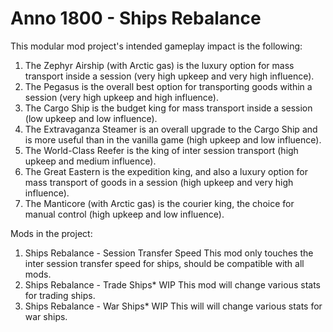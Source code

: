 # Anno 1800 - Ships Rebalance

This modular mod project's intended gameplay impact is the following:
1. The Zephyr Airship (with Arctic gas) is the luxury option for mass transport inside a session (very high upkeep and very high influence).
2. The Pegasus is the overall best option for transporting goods within a session (very high upkeep and high influence).
3. The Cargo Ship is the budget king for mass transport inside a session (low upkeep and low influence).
4. The Extravaganza Steamer is an overall upgrade to the Cargo Ship and is more useful than in the vanilla game (high upkeep and low influence).
5. The World-Class Reefer is the king of inter session transport (high upkeep and medium influence).
6. The Great Eastern is the expedition king, and also a luxury option for mass transport of goods in a session (high upkeep and very high influence).
7. The Manticore (with Arctic gas) is the courier king, the choice for manual control (high upkeep and low influence).

Mods in the project:
1. Ships Rebalance - Session Transfer Speed
This mod only touches the inter session transfer speed for ships, should be compatible with all mods.
2. Ships Rebalance - Trade Ships* WIP
This mod will change various stats for trading ships.
3. Ships Rebalance - War Ships* WIP
This will will change various stats for war ships.
